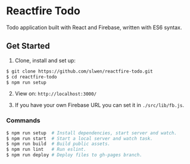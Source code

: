 # Reactfire Todo

Todo application built with React and Firebase, written with ES6 syntax.

## Get Started

1. Clone, install and set up:

  ```sh
  $ git clone https://github.com/slwen/reactfire-todo.git
  $ cd reactfire-todo
  $ npm run setup
  ```

2. View on: `http://localhost:3000/`

3. If you have your own Firebase URL you can set it in `./src/lib/fb.js`.

### Commands

```sh
$ npm run setup  # Install dependencies, start server and watch.
$ npm run start  # Start a local server and watch task.
$ npm run build  # Build public assets.
$ npm run lint   # Run eslint.
$ npm run deploy # Deploy files to gh-pages branch.
```
